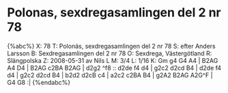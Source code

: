 # Polonas, sexdregasamlingen del 2 nr 78

{%abc%}
X: 78
T: Polonäs, sexdregasamlingen del 2 nr 78
S: efter Anders Larsson
B: Sexdregasamlingen del 2 nr 78
O: Sexdrega, Västergötland
R: Slängpolska
Z: 2008-05-31 av Nils L
M: 3/4
L: 1/16
K: Gm
g4 G4 A4 | B2AG A4 D4 | B2AG c2BA B2AG | d2g2 ^f8 ::
d2de f4 d4 | g2c2 d2cd B4 | d2de f4 d4 | g2c2 d2cd B4 |
b2d2 d2cB c4 | a2c2 c2BA B4 | g2A2 B2AG A2G^F | G4 G8 :|
{%endabc%}

